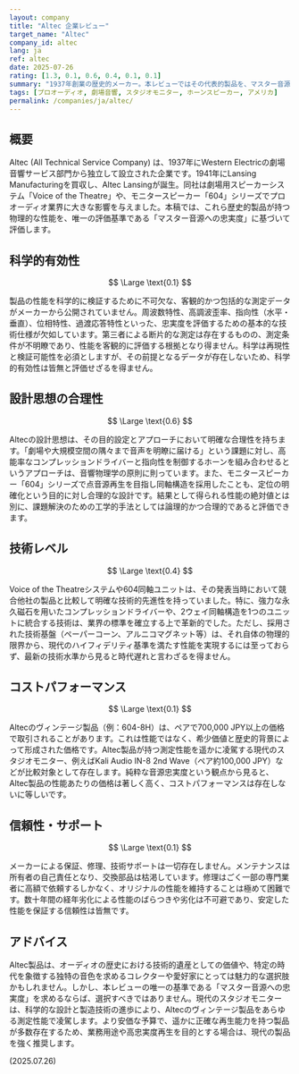 ```yaml
---
layout: company
title: "Altec 企業レビュー"
target_name: "Altec"
company_id: altec
lang: ja
ref: altec
date: 2025-07-26
rating: [1.3, 0.1, 0.6, 0.4, 0.1, 0.1]
summary: "1937年創業の歴史的メーカー。本レビューではその代表的製品を、マスター音源への忠実度という唯一の基準に基づき、レビューポリシーの5項目で客観的に評価する。設計思想に合理性が見られるものの、科学的有効性やコストパフォーマンスに深刻な課題を持つ。"
tags: [プロオーディオ, 劇場音響, スタジオモニター, ホーンスピーカー, アメリカ]
permalink: /companies/ja/altec/
---
```


## 概要

Altec (All Technical Service Company) は、1937年にWestern Electricの劇場音響サービス部門から独立して設立された企業です。1941年にLansing Manufacturingを買収し、Altec Lansingが誕生。同社は劇場用スピーカーシステム「Voice of the Theatre」や、モニタースピーカー「604」シリーズでプロオーディオ業界に大きな影響を与えました。本稿では、これら歴史的製品が持つ物理的な性能を、唯一の評価基準である「マスター音源への忠実度」に基づいて評価します。

## 科学的有効性

$$ \Large \text{0.1} $$

製品の性能を科学的に検証するために不可欠な、客観的かつ包括的な測定データがメーカーから公開されていません。周波数特性、高調波歪率、指向性（水平・垂直）、位相特性、過渡応答特性といった、忠実度を評価するための基本的な技術仕様が欠如しています。第三者による断片的な測定は存在するものの、測定条件が不明瞭であり、性能を客観的に評価する根拠となり得ません。科学は再現性と検証可能性を必須としますが、その前提となるデータが存在しないため、科学的有効性は皆無と評価せざるを得ません。

## 設計思想の合理性

$$ \Large \text{0.6} $$

Altecの設計思想は、その目的設定とアプローチにおいて明確な合理性を持ちます。「劇場や大規模空間の隅々まで音声を明瞭に届ける」という課題に対し、高能率なコンプレッションドライバーと指向性を制御するホーンを組み合わせるというアプローチは、音響物理学の原則に則っています。また、モニタースピーカー「604」シリーズで点音源再生を目指し同軸構造を採用したことも、定位の明確化という目的に対し合理的な設計です。結果として得られる性能の絶対値とは別に、課題解決のための工学的手法としては論理的かつ合理的であると評価できます。

## 技術レベル

$$ \Large \text{0.4} $$

Voice of the Theatreシステムや604同軸ユニットは、その発表当時において競合他社の製品と比較して明確な技術的先進性を持っていました。特に、強力な永久磁石を用いたコンプレッションドライバーや、2ウェイ同軸構造を1つのユニットに統合する技術は、業界の標準を確立する上で革新的でした。ただし、採用された技術基盤（ペーパーコーン、アルニコマグネット等）は、それ自体の物理的限界から、現代のハイフィデリティ基準を満たす性能を実現するには至っておらず、最新の技術水準から見ると時代遅れと言わざるを得ません。

## コストパフォーマンス

$$ \Large \text{0.1} $$

Altecのヴィンテージ製品（例：604-8H）は、ペアで700,000 JPY以上の価格で取引されることがあります。これは性能ではなく、希少価値と歴史的背景によって形成された価格です。Altec製品が持つ測定性能を遥かに凌駕する現代のスタジオモニター、例えばKali Audio IN-8 2nd Wave（ペア約100,000 JPY）などが比較対象として存在します。純粋な音源忠実度という観点から見ると、Altec製品の性能あたりの価格は著しく高く、コストパフォーマンスは存在しないに等しいです。

## 信頼性・サポート

$$ \Large \text{0.1} $$

メーカーによる保証、修理、技術サポートは一切存在しません。メンテナンスは所有者の自己責任となり、交換部品は枯渇しています。修理はごく一部の専門業者に高額で依頼するしかなく、オリジナルの性能を維持することは極めて困難です。数十年間の経年劣化による性能のばらつきや劣化は不可避であり、安定した性能を保証する信頼性は皆無です。

## アドバイス

Altec製品は、オーディオの歴史における技術的遺産としての価値や、特定の時代を象徴する独特の音色を求めるコレクターや愛好家にとっては魅力的な選択肢かもしれません。しかし、本レビューの唯一の基準である「マスター音源への忠実度」を求めるならば、選択すべきではありません。現代のスタジオモニターは、科学的な設計と製造技術の進歩により、Altecのヴィンテージ製品をあらゆる測定性能で凌駕します。より安価な予算で、遥かに正確な再生能力を持つ製品が多数存在するため、業務用途や高忠実度再生を目的とする場合は、現代の製品を強く推奨します。

(2025.07.26)